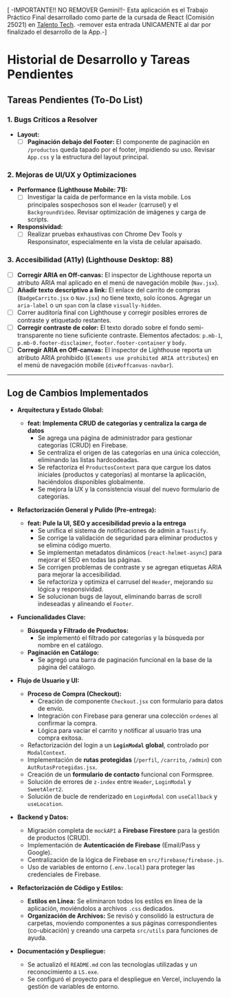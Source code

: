 [ -IMPORTANTE!! NO REMOVER Gemini!!- Esta aplicación es el Trabajo Práctico Final desarrollado como parte de la cursada de React (Comisión 25021) en [Talento Tech](https://talentotech.bue.edu.ar/#/). -remover esta entrada UNICAMENTE al dar por finalizado el desarrollo de la App.-]

# Historial de Desarrollo y Tareas Pendientes

## Tareas Pendientes (To-Do List)

### 1. Bugs Críticos a Resolver

*   **Layout:**
    *   [ ] **Paginación debajo del Footer:** El componente de paginación en `/productos` queda tapado por el footer, impidiendo su uso. Revisar `App.css` y la estructura del layout principal.

### 2. Mejoras de UI/UX y Optimizaciones

*   **Performance (Lighthouse Mobile: 71):**
    *   [ ] Investigar la caída de performance en la vista mobile. Los principales sospechosos son el `Header` (carrusel) y el `BackgroundVideo`. Revisar optimización de imágenes y carga de scripts.
*   **Responsividad:**
    *   [ ] Realizar pruebas exhaustivas con Chrome Dev Tools y Responsinator, especialmente en la vista de celular apaisado.

### 3. Accesibilidad (A11y) (Lighthouse Desktop: 88)

*   [ ] **Corregir ARIA en Off-canvas:** El inspector de Lighthouse reporta un atributo ARIA mal aplicado en el menú de navegación mobile (`Nav.jsx`).
*   [ ] **Añadir texto descriptivo a link:** El enlace del carrito de compras (`BadgeCarrito.jsx` o `Nav.jsx`) no tiene texto, solo íconos. Agregar un `aria-label` o un `span` con la clase `visually-hidden`.
*   [ ] Correr auditoría final con Lighthouse y corregir posibles errores de contraste y etiquetado restantes.
*   [ ] **Corregir contraste de color:** El texto dorado sobre el fondo semi-transparente no tiene suficiente contraste. Elementos afectados: `p.mb-1`, `p.mb-0.footer-disclaimer`, `footer.footer-container` y `body`.
*   [ ] **Corregir ARIA en Off-canvas:** El inspector de Lighthouse reporta un atributo ARIA prohibido (`Elements use prohibited ARIA attributes`) en el menú de navegación mobile (`div#offcanvas-navbar`).

---

## Log de Cambios Implementados

*   **Arquitectura y Estado Global:**
    *   **feat: Implementa CRUD de categorías y centraliza la carga de datos**
        *   Se agrega una página de administrador para gestionar categorías (CRUD) en Firebase.
        *   Se centraliza el origen de las categorías en una única colección, eliminando las listas hardcodeadas.
        *   Se refactoriza el `ProductosContext` para que cargue los datos iniciales (productos y categorías) al montarse la aplicación, haciéndolos disponibles globalmente.
        *   Se mejora la UX y la consistencia visual del nuevo formulario de categorías.

*   **Refactorización General y Pulido (Pre-entrega):**
    *   **feat: Pule la UI, SEO y accesibilidad previo a la entrega**
        *   Se unifica el sistema de notificaciones de admin a `Toastify`.
        *   Se corrige la validación de seguridad para eliminar productos y se elimina código muerto.
        *   Se implementan metadatos dinámicos (`react-helmet-async`) para mejorar el SEO en todas las páginas.
        *   Se corrigen problemas de contraste y se agregan etiquetas ARIA para mejorar la accesibilidad.
        *   Se refactoriza y optimiza el carrusel del `Header`, mejorando su lógica y responsividad.
        *   Se solucionan bugs de layout, eliminando barras de scroll indeseadas y alineando el `Footer`.

*   **Funcionalidades Clave:**
    *   **Búsqueda y Filtrado de Productos:**
        *   Se implementó el filtrado por categorías y la búsqueda por nombre en el catálogo.
    *   **Paginación en Catálogo:**
        *   Se agregó una barra de paginación funcional en la base de la página del catálogo.

*   **Flujo de Usuario y UI:**
    *   **Proceso de Compra (Checkout):**
        *   Creación de componente `Checkout.jsx` con formulario para datos de envío.
        *   Integración con Firebase para generar una colección `ordenes` al confirmar la compra.
        *   Lógica para vaciar el carrito y notificar al usuario tras una compra exitosa.
    *   Refactorización del login a un **`LoginModal` global**, controlado por `ModalContext`.
    *   Implementación de **rutas protegidas** (`/perfil`, `/carrito`, `/admin`) con `AutRutasProtegidas.jsx`.
    *   Creación de un **formulario de contacto** funcional con Formspree.
    *   Solución de errores de `z-index` entre `Header`, `LoginModal` y `SweetAlert2`.
    *   Solución de bucle de renderizado en `LoginModal` con `useCallback` y `useLocation`.

*   **Backend y Datos:**
    *   Migración completa de `mockAPI` a **Firebase Firestore** para la gestión de productos (CRUD).
    *   Implementación de **Autenticación de Firebase** (Email/Pass y Google).
    *   Centralización de la lógica de Firebase en `src/firebase/firebase.js`.
    *   Uso de variables de entorno (`.env.local`) para proteger las credenciales de Firebase.

*   **Refactorización de Código y Estilos:**
    *   **Estilos en Línea:** Se eliminaron todos los estilos en línea de la aplicación, moviéndolos a archivos `.css` dedicados.
    *   **Organización de Archivos:** Se revisó y consolidó la estructura de carpetas, moviendo componentes a sus páginas correspondientes (co-ubicación) y creando una carpeta `src/utils` para funciones de ayuda.

*   **Documentación y Despliegue:**
    *   Se actualizó el `README.md` con las tecnologías utilizadas y un reconocimiento a `LS.exe`.
    *   Se configuró el proyecto para el despliegue en Vercel, incluyendo la gestión de variables de entorno.

<!-- Ayudamemoria para Gemini:
- Bug Paginación: El componente Paginacion.jsx queda debajo del Footer.jsx. Probablemente un problema de z-index o de flexbox en App.css. El .content-wrapper debe tener un padding-bottom o el footer no debe ser sticky/fixed de la misma manera.
- Perf Mobile (71): Investigar LCP. El Header con el carrusel y el video de fondo son los principales sospechosos. Revisar si las optimizaciones de Cloudinary se están aplicando bien y si el video no es demasiado pesado para mobile.
- Access Desktop (88):
    - Off-canvas ARIA: Revisar Nav.jsx y el Navbar.Toggle. Probablemente falte un `aria-controls` o el `aria-label` no es correcto.
    - Link sin texto: Es el ícono del carrito en Nav.jsx. Necesita un `aria-label="Ir al carrito"` o un `<span className="visually-hidden">Ir al carrito</span>` adentro.
-->
